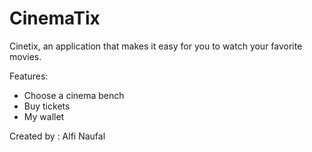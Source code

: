 # CinemaTix
Cinetix, an application that makes it easy for you to watch your favorite movies.

Features:

- Choose a cinema bench
- Buy tickets
- My wallet


Created by : Alfi Naufal
